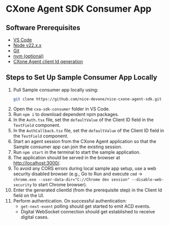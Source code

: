 # CXone Agent SDK Consumer App

## Software Prerequisites

- [VS Code](https://code.visualstudio.com/download)
- [Node v22.x.x](https://nodejs.org/en/download/package-manager)
- [Git](https://git-scm.com/downloads)
- [nvm (optional)](https://github.com/nvm-sh/nvm?tab=readme-ov-file)
- [CXone Agent client Id generation](https://developer.niceincontact.com/Documentation/GettingStarted)

## Steps to Set Up Sample Consumer App Locally

1. Pull Sample consumer app locally using:
    ```sh
    git clone https://github.com/nice-devone/nice-cxone-agent-sdk.git
    ```
2. Open the `cxa-sdk-consumer` folder in VS Code.
3. Run `npm i` to download dependent npm packages.
4. In the `Auth.tsx` file, set the `defaultValue` of the Client ID field in the `TextField` component.
5. In the `AuthCallback.tsx` file, set the `defaultValue` of the Client ID field in the `TextField` component.
6. Start an agent session from the CXone Agent application so that the Sample consumer app can join the existing session.
7. Run `npm start` in the terminal to start the sample application.
8. The application should be served in the browser at [http://localhost:3000/](http://localhost:3000/).
9. To avoid any CORS errors during local sample app setup, use a web security disabled browser (e.g., Go to Run and execute `cmd` -> `chrome.exe --user-data-dir="C://Chrome dev session" --disable-web-security` to start Chrome browser).
10. Enter the generated clientId (from the prerequisite step) in the Client Id field on the UI.
11. Perform authentication. On successful authentication:
     - `get-next-event` polling should get started to emit ACD events.
     - Digital WebSocket connection should get established to receive digital cases.